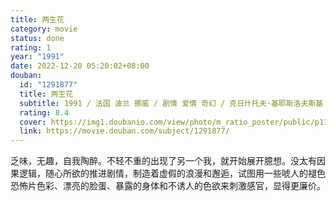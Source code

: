 ```yaml
---
title: 两生花
category: movie
status: done
rating: 1
year: "1991"
date: 2022-12-20 05:20:02+08:00
douban:
  id: "1291877"
  title: 两生花
  subtitle: 1991 / 法国 波兰 挪威 / 剧情 爱情 奇幻 / 克日什托夫·基耶斯洛夫斯基 / 伊莲娜·雅各布 哈丽娜·格雷格拉谢夫斯卡
  rating: 8.4
  cover: https://img1.doubanio.com/view/photo/m_ratio_poster/public/p1185086170.jpg
  link: https://movie.douban.com/subject/1291877/
---
```


乏味，无趣，自我陶醉。不轻不重的出现了另一个我，就开始展开臆想。没太有因果逻辑，随心所欲的推进剧情，制造着虚假的浪漫和邂逅，试图用一些唬人的褪色恐怖片色彩、漂亮的脸蛋、暴露的身体和不诱人的色欲来刺激感官，显得更廉价。
